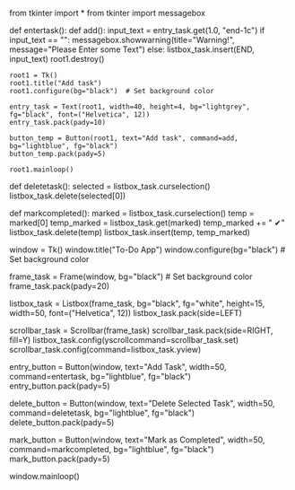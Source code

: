from tkinter import *
from tkinter import messagebox

def entertask():
    def add():
        input_text = entry_task.get(1.0, "end-1c")
        if input_text == "":
            messagebox.showwarning(title="Warning!", message="Please Enter some Text")
        else:
            listbox_task.insert(END, input_text)
            root1.destroy()

    root1 = Tk()
    root1.title("Add task")
    root1.configure(bg="black")  # Set background color

    entry_task = Text(root1, width=40, height=4, bg="lightgrey", fg="black", font=("Helvetica", 12))
    entry_task.pack(pady=10)

    button_temp = Button(root1, text="Add task", command=add, bg="lightblue", fg="black")
    button_temp.pack(pady=5)

    root1.mainloop()

def deletetask():
    selected = listbox_task.curselection()
    listbox_task.delete(selected[0])

def markcompleted():
    marked = listbox_task.curselection()
    temp = marked[0]
    temp_marked = listbox_task.get(marked)
    temp_marked += " ✔"
    listbox_task.delete(temp)
    listbox_task.insert(temp, temp_marked)

window = Tk()
window.title("To-Do App")
window.configure(bg="black")  # Set background color

frame_task = Frame(window, bg="black")  # Set background color
frame_task.pack(pady=20)

listbox_task = Listbox(frame_task, bg="black", fg="white", height=15, width=50, font=("Helvetica", 12))
listbox_task.pack(side=LEFT)

scrollbar_task = Scrollbar(frame_task)
scrollbar_task.pack(side=RIGHT, fill=Y)
listbox_task.config(yscrollcommand=scrollbar_task.set)
scrollbar_task.config(command=listbox_task.yview)

entry_button = Button(window, text="Add Task", width=50, command=entertask, bg="lightblue", fg="black")
entry_button.pack(pady=5)

delete_button = Button(window, text="Delete Selected Task", width=50, command=deletetask, bg="lightblue", fg="black")
delete_button.pack(pady=5)

mark_button = Button(window, text="Mark as Completed", width=50, command=markcompleted, bg="lightblue", fg="black")
mark_button.pack(pady=5)

window.mainloop()
